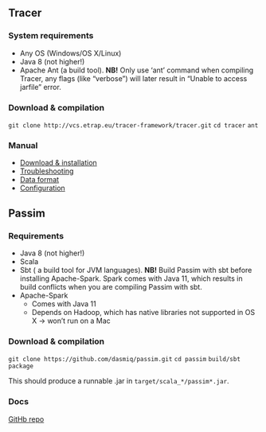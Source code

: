 ## Tracer

### System requirements

* Any OS (Windows/OS X/Linux)
* Java 8 (not higher!)
* Apache Ant (a build tool). **NB!** Only use ‘ant’ command when compiling Tracer, any flags (like “verbose”) will later result in “Unable to access jarfile” error. 

### Download & compilation

`git clone http://vcs.etrap.eu/tracer-framework/tracer.git`
`cd tracer`
`ant`

### Manual

* [Download & installation](https://gfranzini.gitbooks.io/tracer/content/manual/download-and-installation.html)
* [Troubleshooting](https://gfranzini.gitbooks.io/tracer/content/support/troubleshooting/)
* [Data format](https://gfranzini.gitbooks.io/tracer/content/manual/corpus-preparation.html)
* [Configuration](https://gfranzini.gitbooks.io/tracer/content/manual/configuration/)

## Passim

### Requirements

* Java 8 (not higher!)
* Scala
* Sbt ( a build tool for JVM languages). **NB!** Build Passim with sbt before installing Apache-Spark. Spark comes with Java 11, which results in build conflicts when you are compiling Passim with sbt.
* Apache-Spark
  * Comes with Java 11
  * Depends on Hadoop, which has native libraries not supported in OS X → won’t run on a Mac

### Download & compilation

`git clone https://github.com/dasmiq/passim.git`
`cd passim`
`build/sbt package`

This should produce a runnable .jar in `target/scala_*/passim*.jar`.

### Docs
[GitHb repo](https://github.com/dasmiq/passim)
